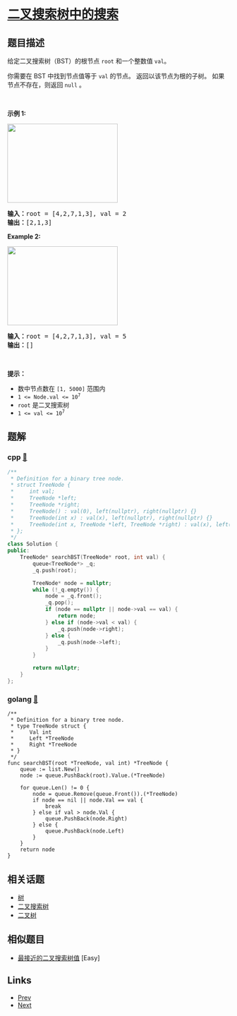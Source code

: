 
# [二叉搜索树中的搜索](https://leetcode-cn.com/problems/search-in-a-binary-search-tree)

## 题目描述

<p>给定二叉搜索树（BST）的根节点<meta charset="UTF-8" />&nbsp;<code>root</code>&nbsp;和一个整数值<meta charset="UTF-8" />&nbsp;<code>val</code>。</p>

<p>你需要在 BST 中找到节点值等于&nbsp;<code>val</code>&nbsp;的节点。 返回以该节点为根的子树。 如果节点不存在，则返回<meta charset="UTF-8" />&nbsp;<code>null</code>&nbsp;。</p>

<p>&nbsp;</p>

<p><strong>示例 1:</strong></p>

<p><img alt="" src="https://assets.leetcode.com/uploads/2021/01/12/tree1.jpg" style="height: 179px; width: 250px;" /><meta charset="UTF-8" /></p>

<pre>
<b>输入：</b>root = [4,2,7,1,3], val = 2
<b>输出：</b>[2,1,3]
</pre>

<p><strong>Example 2:</strong></p>
<img alt="" src="https://assets.leetcode.com/uploads/2021/01/12/tree2.jpg" style="height: 179px; width: 250px;" />
<pre>
<b>输入：</b>root = [4,2,7,1,3], val = 5
<b>输出：</b>[]
</pre>

<p>&nbsp;</p>

<p><strong>提示：</strong></p>

<ul>
	<li>数中节点数在&nbsp;<code>[1, 5000]</code>&nbsp;范围内</li>
	<li><code>1 &lt;= Node.val &lt;= 10<sup>7</sup></code></li>
	<li><code>root</code>&nbsp;是二叉搜索树</li>
	<li><code>1 &lt;= val &lt;= 10<sup>7</sup></code></li>
</ul>


## 题解

### cpp [🔗](search-in-a-binary-search-tree.cpp) 
```cpp
/**
 * Definition for a binary tree node.
 * struct TreeNode {
 *     int val;
 *     TreeNode *left;
 *     TreeNode *right;
 *     TreeNode() : val(0), left(nullptr), right(nullptr) {}
 *     TreeNode(int x) : val(x), left(nullptr), right(nullptr) {}
 *     TreeNode(int x, TreeNode *left, TreeNode *right) : val(x), left(left), right(right) {}
 * };
 */
class Solution {
public:
    TreeNode* searchBST(TreeNode* root, int val) {
        queue<TreeNode*> _q;
        _q.push(root);

        TreeNode* node = nullptr;
        while (!_q.empty()) {
            node = _q.front();
            _q.pop();
            if (node == nullptr || node->val == val) {
                return node;
            } else if (node->val < val) {
                _q.push(node->right);
            } else {
                _q.push(node->left);
            }
        }

        return nullptr;
    }
};
```
### golang [🔗](search-in-a-binary-search-tree.go) 
```golang
/**
 * Definition for a binary tree node.
 * type TreeNode struct {
 *     Val int
 *     Left *TreeNode
 *     Right *TreeNode
 * }
 */
func searchBST(root *TreeNode, val int) *TreeNode {
	queue := list.New()
	node := queue.PushBack(root).Value.(*TreeNode)

	for queue.Len() != 0 {
		node = queue.Remove(queue.Front()).(*TreeNode)
		if node == nil || node.Val == val {
			break
		} else if val > node.Val {
			queue.PushBack(node.Right)
		} else {
			queue.PushBack(node.Left)
		}
	}
	return node
}
```


## 相关话题

- [树](../../tags/tree.md) 
- [二叉搜索树](../../tags/binary-search-tree.md) 
- [二叉树](../../tags/binary-tree.md) 


## 相似题目

- [最接近的二叉搜索树值](../closest-binary-search-tree-value/README.md)  [Easy] 


## Links

- [Prev](../n-ary-tree-preorder-traversal/README.md) 
- [Next](../search-in-a-sorted-array-of-unknown-size/README.md) 

